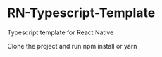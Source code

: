 # RN-Typescript-Template
 Typescript template for React Native
 
 Clone the project and run npm install or yarn
